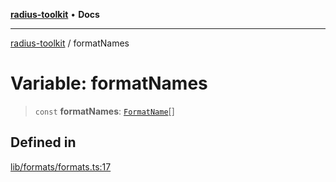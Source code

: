 [**radius-toolkit**](../README.md) • **Docs**

***

[radius-toolkit](../globals.md) / formatNames

# Variable: formatNames

> `const` **formatNames**: [`FormatName`](../type-aliases/FormatName.md)[]

## Defined in

[lib/formats/formats.ts:17](https://github.com/rangle/radius-token-tango/blob/0fa25351e79af51a833bcebadbd83e27a9791a4f/packages/radius-toolkit/src/lib/formats/formats.ts#L17)
